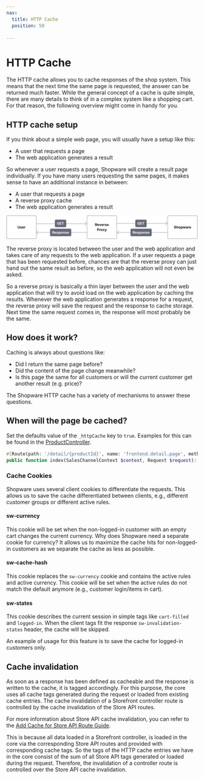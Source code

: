 ```yaml
---
nav:
  title: HTTP Cache
  position: 50

---
```


# HTTP Cache

The HTTP cache allows you to cache responses of the shop system. This means that the next time the same page is requested, the answer can be returned much faster. While the general concept of a cache is quite simple, there are many details to think of in a complex system like a shopping cart. For that reason, the following overview might come in handy for you.

## HTTP cache setup

If you think about a simple web page, you will usually have a setup like this:

* A user that requests a page
* The web application generates a result

So whenever a user requests a page, Shopware will create a result page individually. If you have many users requesting the same pages, it makes sense to have an additional instance in between:

* A user that requests a page
* A reverse proxy cache
* The web application generates a result

![](../../assets/concepts-framework-httpCache.svg)

The reverse proxy is located between the user and the web application and takes care of any requests to the web application. If a user requests a page that has been requested before, chances are that the reverse proxy can just hand out the same result as before, so the web application will not even be asked.

So a reverse proxy is basically a thin layer between the user and the web application that will try to avoid load on the web application by caching the results. Whenever the web application generates a response for a request, the reverse proxy will save the request and the response to cache storage. Next time the same request comes in, the response will most probably be the same.

## How does it work?

Caching is always about questions like:

* Did I return the same page before?
* Did the content of the page change meanwhile?
* Is this page the same for all customers or will the current customer get another result \(e.g. price\)?

The Shopware HTTP cache has a variety of mechanisms to answer these questions.

## When will the page be cached?

Set the defaults value of the `_httpCache` key to `true`. Examples for this can be found in the [ProductController](https://github.com/shopware/shopware/blob/trunk/src/Storefront/Controller/ProductController.php#L62).

```php
#[Route(path: '/detail/{productId}', name: 'frontend.detail.page', methods: ['GET'], defaults: ['_httpCache' => true])]
public function index(SalesChannelContext $context, Request $request): Response
```

### Cache Cookies

Shopware uses several client cookies to differentiate the requests. This allows us to save the cache differentiated between clients, e.g., different customer groups or different active rules.

#### sw-currency

This cookie will be set when the non-logged-in customer with an empty cart changes the current currency. Why does Shopware need a separate cookie for currency? It allows us to maximize the cache hits for non-logged-in customers as we separate the cache as less as possible.

#### sw-cache-hash

This cookie replaces the `sw-currency` cookie and contains the active rules and active currency. This cookie will be set when the active rules do not match the default anymore \(e.g., customer login/items in cart\).

#### sw-states

This cookie describes the current session in simple tags like `cart-filled` and `logged-in`. When the client tags fit the response `sw-invalidation-states` header, the cache will be skipped.

An example of usage for this feature is to save the cache for logged-in customers only.

## Cache invalidation

As soon as a response has been defined as cacheable and the response is written to the cache, it is tagged accordingly. For this purpose, the core uses all cache tags generated during the request or loaded from existing cache entries. The cache invalidation of a Storefront controller route is controlled by the cache invalidation of the Store API routes.

For more information about Store API cache invalidation, you can refer to the [Add Cache for Store API Route Guide](../../guides/plugins/plugins/framework/store-api/add-caching-for-store-api-route).

This is because all data loaded in a Storefront controller, is loaded in the core via the corresponding Store API routes and provided with corresponding cache tags. So the tags of the HTTP cache entries we have in the core consist of the sum of all Store API tags generated or loaded during the request. Therefore, the invalidation of a controller route is controlled over the Store API cache invalidation.
